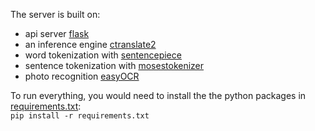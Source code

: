 The server is built on:
- api server [flask] 
- an inference engine [ctranslate2]
- word tokenization with [sentencepiece]
- sentence tokenization with [mosestokenizer]
- photo recognition [easyOCR] 

To run everything, you would need to install the the python packages in [requirements.txt][requirements]:\
`pip install -r requirements.txt`

[flask]: https://github.com/pallets/flask
[ctranslate2]: https://github.com/OpenNMT/CTranslate2
[easyOCR]: https://github.com/JaidedAI/EasyOCR
[sentencepiece]: https://github.com/google/sentencepiece
[mosestokenizer]: https://github.com/luismsgomes/mosestokenizer
[requirements]: https://github.com/danielinux7/Open-Translate/blob/master/requirements.txt
